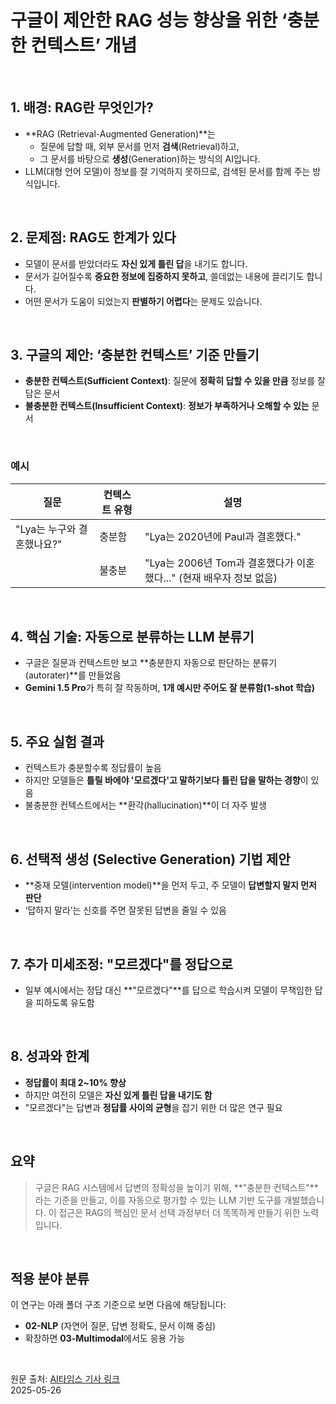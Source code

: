 # 구글이 제안한 RAG 성능 향상을 위한 ‘충분한 컨텍스트’ 개념

<br>

## 1. 배경: RAG란 무엇인가?
- **RAG (Retrieval-Augmented Generation)**는 
  - 질문에 답할 때, 외부 문서를 먼저 **검색**(Retrieval)하고,
  - 그 문서를 바탕으로 **생성**(Generation)하는 방식의 AI입니다.
- LLM(대형 언어 모델)이 정보를 잘 기억하지 못하므로, 검색된 문서를 함께 주는 방식입니다.

<br>

## 2. 문제점: RAG도 한계가 있다
- 모델이 문서를 받았더라도 **자신 있게 틀린 답**을 내기도 합니다.
- 문서가 길어질수록 **중요한 정보에 집중하지 못하고**, 쓸데없는 내용에 끌리기도 합니다.
- 어떤 문서가 도움이 되었는지 **판별하기 어렵다**는 문제도 있습니다.

<br>

## 3. 구글의 제안: ‘충분한 컨텍스트’ 기준 만들기
- **충분한 컨텍스트(Sufficient Context)**: 질문에 **정확히 답할 수 있을 만큼** 정보를 잘 담은 문서
- **불충분한 컨텍스트(Insufficient Context)**: **정보가 부족하거나 오해할 수 있는** 문서

<br>

### 예시
| 질문 | 컨텍스트 유형 | 설명 |
|------|----------------|------|
| "Lya는 누구와 결혼했나요?" | 충분함 | "Lya는 2020년에 Paul과 결혼했다." |
| | 불충분 | "Lya는 2006년 Tom과 결혼했다가 이혼했다..." (현재 배우자 정보 없음) |

<br>

## 4. 핵심 기술: 자동으로 분류하는 LLM 분류기
- 구글은 질문과 컨텍스트만 보고 **충분한지 자동으로 판단하는 분류기(autorater)**를 만들었음
- **Gemini 1.5 Pro**가 특히 잘 작동하며, **1개 예시만 주어도 잘 분류함(1-shot 학습)**

<br>

## 5. 주요 실험 결과
- 컨텍스트가 충분할수록 정답률이 높음
- 하지만 모델들은 **틀릴 바에야 '모르겠다'고 말하기보다 틀린 답을 말하는 경향**이 있음
- 불충분한 컨텍스트에서는 **환각(hallucination)**이 더 자주 발생

<br>

## 6. 선택적 생성 (Selective Generation) 기법 제안
- **중재 모델(intervention model)**을 먼저 두고, 주 모델이 **답변할지 말지 먼저 판단**
- ‘답하지 말라’는 신호를 주면 잘못된 답변을 줄일 수 있음

<br>

## 7. 추가 미세조정: "모르겠다"를 정답으로
- 일부 예시에서는 정답 대신 **"모르겠다"**를 답으로 학습시켜 모델이 무책임한 답을 피하도록 유도함

<br>

## 8. 성과와 한계
- **정답률이 최대 2~10% 향상**
- 하지만 여전히 모델은 **자신 있게 틀린 답을 내기도 함**
- "모르겠다"는 답변과 **정답률 사이의 균형**을 잡기 위한 더 많은 연구 필요

<br>

## 요약
> 구글은 RAG 시스템에서 답변의 정확성을 높이기 위해, **"충분한 컨텍스트"**라는 기준을 만들고, 이를 자동으로 평가할 수 있는 LLM 기반 도구를 개발했습니다. 이 접근은 RAG의 핵심인 문서 선택 과정부터 더 똑똑하게 만들기 위한 노력입니다.

<br>

## 적용 분야 분류
이 연구는 아래 폴더 구조 기준으로 보면 다음에 해당됩니다:
- **02-NLP** (자연어 질문, 답변 정확도, 문서 이해 중심)
- 확장하면 **03-Multimodal**에서도 응용 가능

<br>

원문 출처: [AI타임스 기사 링크](https://www.aitimes.com/news/articleView.html?idxno=170733)  
2025-05-26

